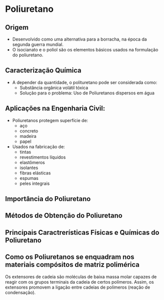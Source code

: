 # Poliuretano

## Origem
- Desenvolvido como uma alternativa para a borracha, na época da segunda guerra mundial.
- O isocianato e o poliol são os elementos básicos usados na formulação do poliuretano.

## Caracterização Química
- A depender da quantidade, o polituretano pode ser considerada como:
    - Substância orgânica volátil tóxica
    - Solução para o problema: Uso de Poliuretanos dispersos em água

## Aplicações na Engenharia Civil:
- Poliuretanos protegem superfície de:
    - aço
    - concreto
    - madeira
    - papel
- Usados na fabricação de:
    - tintas
    - revestimentos líquidos
    - elastômeros
    - isolantes
    - fibras elásticas
    - espumas
    - peles integrais

## Importância do Poliuretano

## Métodos de Obtenção do Poliuretano

## Principais Caractrerísticas Físicas e Químicas do Poliuretano

## Como os Poliuretanos se enquadram nos materiais compósitos de matriz polimérica

Os extensores de cadeia são moléculas de baixa massa molar capazes de reagir com os grupos terminais da cadeia de certos polímeros. Assim, os extensores promovem a ligação entre cadeias de polímeros (reação de condensação).